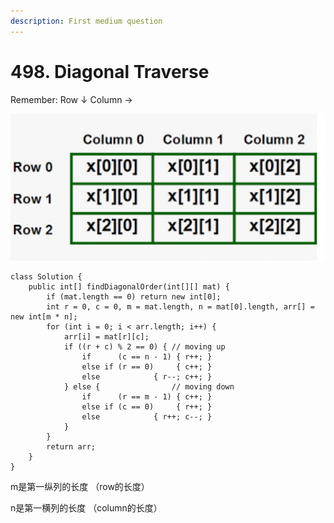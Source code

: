 ```yaml
---
description: First medium question
---
```


# 498. Diagonal Traverse

Remember: Row ↓   Column  → 

![](<../../../.gitbook/assets/image (1).png>)

```
class Solution {
    public int[] findDiagonalOrder(int[][] mat) {
        if (mat.length == 0) return new int[0];
        int r = 0, c = 0, m = mat.length, n = mat[0].length, arr[] = new int[m * n];
        for (int i = 0; i < arr.length; i++) {
            arr[i] = mat[r][c];
            if ((r + c) % 2 == 0) { // moving up
                if      (c == n - 1) { r++; }
                else if (r == 0)     { c++; }
                else            { r--; c++; }
            } else {                // moving down
                if      (r == m - 1) { c++; }
                else if (c == 0)     { r++; }
                else            { r++; c--; }
            }   
        }   
        return arr;
    }
}
```

m是第一纵列的长度 （row的长度）

n是第一横列的长度 （column的长度）
